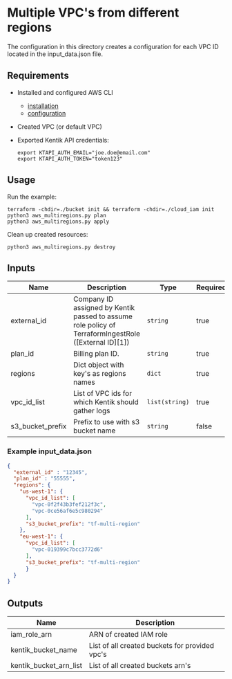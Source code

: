 # Multiple VPC's from different regions

The configuration in this directory creates a configuration for each VPC ID located in the input_data.json file.


## Requirements

- Installed and configured AWS CLI
    - [installation](https://docs.aws.amazon.com/cli/latest/userguide/install-cliv2.html)
    - [configuration](https://docs.aws.amazon.com/cli/latest/userguide/cli-configure-quickstart.html)
- Created VPC (or default VPC)
- Exported Kentik API credentials:

  ```shell
  export KTAPI_AUTH_EMAIL="joe.doe@email.com"
  export KTAPI_AUTH_TOKEN="token123"
  ```

## Usage

Run the example:

```shell
terraform -chdir=./bucket init && terraform -chdir=./cloud_iam init
python3 aws_multiregions.py plan
python3 aws_multiregions.py apply
```

Clean up created resources:

```shell
python3 aws_multiregions.py destroy
```

## Inputs

| Name             | Description                                                                                          | Type           | Required |
|------------------|------------------------------------------------------------------------------------------------------|----------------|----------|
| external_id      | Company ID assigned by Kentik passed to assume role policy of TerraformIngestRole ([External ID][1]) | `string`       | true     |
| plan_id          | Billing plan ID.                                                                                     | `string`       | true     |
| regions          | Dict object with key's as regions names                                                              | `dict`         | true     |
| vpc_id_list      | List of VPC ids for which Kentik should gather logs                                                  | `list(string)` | true     |
| s3_bucket_prefix | Prefix to use with s3 bucket name                                                                    | `string`       | false    |


### Example input_data.json

```json
{
  "external_id" : "12345",
  "plan_id" : "55555",
  "regions": {
    "us-west-1": {
      "vpc_id_list": [
        "vpc-0f2f43b3fef212f3c",
        "vpc-0ce56af6e5c980294"
      ],
      "s3_bucket_prefix": "tf-multi-region"
    },
    "eu-west-1": {
      "vpc_id_list": [
        "vpc-019399c7bcc3772d6"
      ],
      "s3_bucket_prefix": "tf-multi-region"
      }
  }
}
```

## Outputs

| Name                    | Description                                    |
|-------------------------|------------------------------------------------|
| iam_role_arn            | ARN of created IAM role                        |
| kentik_bucket_name      | List of all created buckets for provided vpc's |
| kentik_bucket_arn_list  | List of all created buckets arn's              |
